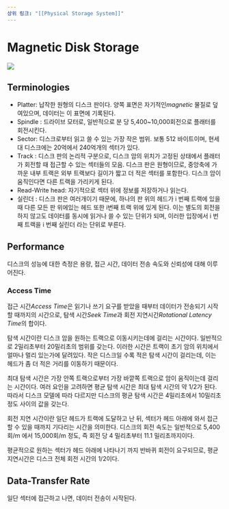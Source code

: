 ```yaml
---
상위 링크: "[[Physical Storage System]]"
---
```

# Magnetic Disk Storage
![](https://i.imgur.com/fdBFD36.png)

## Terminologies
* Platter: 납작한 원형의 디스크 판이다. 양쪽 표면은 자기적인*magnetic* 물질로 덮여있으며, 데이터는 이 표면에 기록된다. 
* Spindle : 드라이브 모터로, 일반적으로 분 당 5,400~10,000회전으로 플래터를 회전시킨다.
* Sector: 디스크로부터 읽고 쓸 수 있는 가장 작은 범위. 보통 512 바이트이며, 현세대 디스크에는 20억에서 240억개의 섹터가 있다.
* Track : 디스크 판의 논리적 구분으로, 디스크 암의 위치가 고정된 상태에서 플래터가 회전할 때 접근할 수 있는 섹터들의 모음. 디스크 판은 원형이므로, 중앙축에 가까운 내부 트랙은 외부 트랙보다 길이가 짧고 더 적은 섹터를 포함한다. 디스크 암이 움직인다면 다른 트랙을 가리키게 된다.
* Read-Write head: 자기적으로 섹터 위에 정보를 저장하거나 읽는다.
* 실린더 : 디스크 판은 여러개이기 때문에, 하나의 판 위의 헤드가 i 번째 트랙에 있을 때 다른 모든 판 위에있는 헤드 또한 i번째 트랙 위에 있게 된다. 이는 별도의 회전을 하지 않고도 데이터를 동시에 읽거나 쓸 수 있는 단위가 되며, 이러한 입장에서 i 번째 트랙을 i 번째 실린더 라는 단위로 부른다.

## Performance
디스크의 성능에 대한 측정은 용량, 접근 시간, 데이터 전송 속도와 신뢰성에 대해 이루어진다.

### Access Time
접근 시간*Access Time*은 읽기나 쓰기 요구를 받았을 때부터 데이터가 전송되기 시작할 때까지의 시간으로, 탐색 시간*Seek Time*과 회전 지연시간*Rotational Latency Time*의 합이다.

탐색 시간이란 디스크 암을 원하는 트랙으로 이동시키는데에 걸리는 시간이다. 일반적으로 2밀리초부터 20밀리초의 범위를 갖는다. 이러한 시간은 트랙이 초기 암의 위치에서 얼마나 멀리 있는가에 달려있다. 작은 디스크일 수록 적은 탐색 시간이 걸리는데, 이는 헤드가 좀 더 적은 거리를 이동하기 때문이다. 

최대 탐색 시간은 가장 안쪽 트랙으로부터 가장 바깥쪽 트랙으로 암이 움직이는데 걸리는 시간이다. 여러 요인을 고려하면 평균 탐색 시간은 최대 탐색 시간의 약 1/2가 된다. 따라서 디스크 모델에 따라 다르지만 디스크의 평균 탐색 시간은 4밀리초에서 10밀리초 정도 사이의 값을 갖는다.

회전 지연 시간이란 일단 헤드가 트랙에 도달하고 난 뒤, 섹터가 헤드 아래에 와서 접근할 수 있을 때까지 기다리는 시간을 의미한다. 디스크의 회전 속도는 일반적으로 5,400회/m 에서 15,000회/m 정도, 즉 회전 당 4 밀리초부터 11.1 밀리초까지이다.

평균적으로 원하는 섹터가 헤드 아래에 나타나기 까지 반바퀴 회전이 요구되므로, 평균 지연시간은 디스크 전체 회전 시간의 1/2이다.

## Data-Transfer Rate
일단 섹터에 접근하고 나면, 데이터 전송이 시작된다.